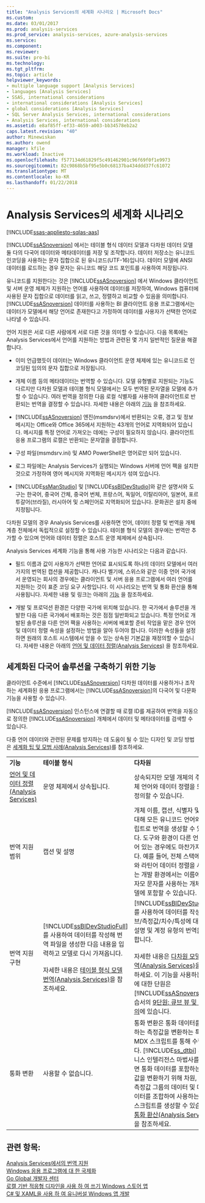 ```yaml
---
title: "Analysis Services의 세계화 시나리오 | Microsoft Docs"
ms.custom: 
ms.date: 03/01/2017
ms.prod: analysis-services
ms.prod_service: analysis-services, azure-analysis-services
ms.service: 
ms.component: 
ms.reviewer: 
ms.suite: pro-bi
ms.technology: 
ms.tgt_pltfrm: 
ms.topic: article
helpviewer_keywords:
- multiple language support [Analysis Services]
- languages [Analysis Services]
- SSAS, international considerations
- international considerations [Analysis Services]
- global considerations [Analysis Services]
- SQL Server Analysis Services, international considerations
- Analysis Services, international considerations
ms.assetid: e8af85ff-ef33-4659-a003-bb34578eb2a2
caps.latest.revision: "40"
author: Minewiskan
ms.author: owend
manager: kfile
ms.workload: Inactive
ms.openlocfilehash: f577134d61829f5c491462901c96f69f0f1e9973
ms.sourcegitcommit: 82c9868b5bf95e5b0c68137ba434ddd37fc61072
ms.translationtype: MT
ms.contentlocale: ko-KR
ms.lasthandoff: 01/22/2018
---
```

# <a name="globalization-scenarios-for-analysis-services"></a>Analysis Services의 세계화 시나리오
[!INCLUDE[ssas-appliesto-sqlas-aas](../includes/ssas-appliesto-sqlas-aas.md)]

  [!INCLUDE[ssASnoversion](../includes/ssasnoversion-md.md)] 에서는 테이블 형식 데이터 모델과 다차원 데이터 모델 둘 다의 다국어 데이터와 메타데이터를 저장 및 조작합니다. 데이터 저장소는 유니코드 인코딩을 사용하는 문자 집합으로 된 유니코드(UTF-16)입니다. 데이터 모델에 ANSI 데이터를 로드하는 경우 문자는 유니코드 해당 코드 포인트를 사용하여 저장됩니다.  
  
 유니코드를 지원한다는 것은 [!INCLUDE[ssASnoversion](../includes/ssasnoversion-md.md)] 에서 Windows 클라이언트 및 서버 운영 체제가 지원하는 언어를 사용하여 데이터를 저장하여, Windows 컴퓨터에 사용된 문자 집합으로 데이터를 읽고, 쓰고, 정렬하고 비교할 수 있음을 의미합니다. [!INCLUDE[ssASnoversion](../includes/ssasnoversion-md.md)] 데이터를 사용하는 BI 클라이언트 응용 프로그램에서는 데이터가 모델에서 해당 언어로 존재한다고 가정하여 데이터를 사용자가 선택한 언어로 나타낼 수 있습니다.  
  
 언어 지원은 서로 다른 사람에게 서로 다른 것을 의미할 수 있습니다. 다음 목록에는 Analysis Services에서 언어를 지원하는 방법과 관련된 몇 가지 일반적인 질문을 해결합니다.  
  
-   이미 언급했듯이 데이터는 Windows 클라이언트 운영 체제에 있는 유니코드로 인코딩된 임의의 문자 집합으로 저장됩니다.  
  
-   개체 이름 등의 메타데이터는 번역할 수 있습니다. 모델 유형별로 지원되는 기능도 다르지만 다차원 모델과 테이블 형식 모델에서는 모두 번역된 문자열을 모델에 추가할 수 있습니다. 여러 번역을 정의한 다음 로컬 식별자를 사용하여 클라이언트로 반환되는 번역을 결정할 수 있습니다. 자세한 내용은 아래의 [기능](#bkmk_features) 을 참조하세요.  
  
-   [!INCLUDE[ssASnoversion](../includes/ssasnoversion-md.md)] 엔진(msmdsrv)에서 반환되는 오류, 경고 및 정보 메시지는 Office와 Office 365에서 지원하는 43개의 언어로 지역화되어 있습니다. 메시지를 특정 언어로 가져오는 데에는 구성이 필요하지 않습니다. 클라이언트 응용 프로그램의 로캘은 반환되는 문자열을 결정합니다.  
  
-   구성 파일(msmdsrv.ini) 및 AMO PowerShell은 영어로만 되어 있습니다.  
  
-   로그 파일에는 Analysis Services가 실행되는 Windows 서버에 언어 팩을 설치한 것으로 가정하여 영어 메시지와 지역화된 메시지가 섞여 있습니다.  
  
-   [!INCLUDE[ssManStudio](../includes/ssmanstudio-md.md)] 및 [!INCLUDE[ssBIDevStudio](../includes/ssbidevstudio-md.md)]와 같은 설명서와 도구는 한국어, 중국어 간체, 중국어 번체, 프랑스어, 독일어, 이탈리아어, 일본어, 포르투갈어(브라질), 러시아어 및 스페인어로 지역화되어 있습니다. 문화권은 설치 중에 지정됩니다.  
  
 다차원 모델의 경우 Analysis Services를 사용하면 언어, 데이터 정렬 및 번역을 개체 계층 전체에서 독립적으로 설정할 수 있습니다.  테이블 형식 모델의 경우에는 번역만 추가할 수 있으며 언어와 데이터 정렬은 호스트 운영 체제에서 상속됩니다.  
  
 Analysis Services 세계화 기능을 통해 사용 가능한 시나리오는 다음과 같습니다.  
  
-   필드 이름과 값이 사용자가 선택한 언어로 표시되도록 하나의 데이터 모델에서 여러 가지의 번역된 캡션을 제공합니다. 캐나다 벨기에, 스위스와 같은 이중 언어 국가에서 운영되는 회사의 경우에는 클라이언트 및 서버 응용 프로그램에서 여러 언어를 지원하는 것이 표준 코딩 요구 사항입니다. 이 시나리오는 번역 및 통화 환산을 통해 사용됩니다. 자세한 내용 및 링크는 아래의 [기능](#bkmk_features) 을 참조하세요.  
  
-   개발 및 프로덕션 환경은 다양한 국가에 위치해 있습니다. 한 국가에서 솔루션을 개발한 다음 다른 국가에서 배포하는 것은 점점 일반화되고 있습니다. 특정 언어로 개발된 솔루션을 다른 언어 팩을 사용하는 서버에 배포할 준비 작업을 맡은 경우 언어 및 데이터 정렬 속성을 설정하는 방법을 알아 두어야 합니다. 이러한 속성들을 설정하면 원래의 호스트 시스템에서 얻을 수 있는 상속된 기본값을 재정의할 수 있습니다. 자세한 내용은 아래의 [언어 및 데이터 정렬&#40;Analysis Services&#41;](../analysis-services/languages-and-collations-analysis-services.md) 을 참조하세요.  
  
##  <a name="bkmk_features"></a> 세계화된 다국어 솔루션을 구축하기 위한 기능  
 클라이언트 수준에서 [!INCLUDE[ssASnoversion](../includes/ssasnoversion-md.md)] 다차원 데이터를 사용하거나 조작하는 세계화된 응용 프로그램에서는 [!INCLUDE[ssASnoversion](../includes/ssasnoversion-md.md)]의 다국어 및 다문화 기능을 사용할 수 있습니다.  
  
 [!INCLUDE[ssASnoversion](../includes/ssasnoversion-md.md)] 인스턴스에 연결할 때 로캘 ID를 제공하여 번역을 자동으로 정의한 [!INCLUDE[ssASnoversion](../includes/ssasnoversion-md.md)] 개체에서 데이터 및 메타데이터를 검색할 수 있습니다.  
  
 다중 언어 데이터와 관련된 문제를 방지하는 데 도움이 될 수 있는 디자인 및 코딩 방법은 [세계화 팁 및 모범 사례&#40;Analysis Services&#41;](../analysis-services/globalization-tips-and-best-practices-analysis-services.md)를 참조하세요.  
  
||||  
|-|-|-|  
|**기능**|**테이블 형식**|**다차원**|  
|[언어 및 데이터 정렬&#40;Analysis Services&#41;](../analysis-services/languages-and-collations-analysis-services.md)|운영 체제에서 상속됩니다.|상속되지만 모델 개체의 주요 개체 언어와 데이터 정렬을 모두 재정의할 수 있습니다.|  
|번역 지원 범위|캡션 및 설명|개체 이름, 캡션, 식별자 및 설명에 대해 모든 유니코드 언어와 스크립트로 번역을 생성할 수 있습니다. 도구와 환경이 다른 언어로 되어 있는 경우에도 마찬가지입니다. 예를 들어, 전체 스택에서 영어와 라틴어 데이터 정렬을 사용하는 개발 환경에서는 이름에 키릴자모 문자를 사용하는 개체를 모델에 포함할 수 있습니다.|  
|번역 지원 구현|[!INCLUDE[ssBIDevStudioFull](../includes/ssbidevstudiofull-md.md)] 를 사용하여 데이터를 작성해 번역 파일을 생성한 다음 내용을 입력하고 모델로 다시 가져옵니다.<br /><br /> 자세한 내용은 [테이블 형식 모델 번역&#40;Analysis Services&#41;](../analysis-services/tabular-models/translations-in-tabular-models-analysis-services.md)을 참조하세요.|[!INCLUDE[ssBIDevStudioFull](../includes/ssbidevstudiofull-md.md)] 를 사용하여 데이터를 작성해 큐브/측정값/치수/특성에 대한 캡션, 설명 및 계정 유형의 번역을 정의합니다.<br /><br /> 자세한 내용은 [다차원 모델의 번역&#40;Analysis Services&#41;](../analysis-services/multidimensional-models/translations-in-multidimensional-models-analysis-services.md)을 참조하세요. 이 기능을 사용하는 방법에 대한 단원은 [!INCLUDE[ssASnoversion](../includes/ssasnoversion-md.md)] 자습서의 [9단원: 큐브 뷰 및 번역 정의](../analysis-services/lesson-9-defining-perspectives-and-translations.md)에 있습니다.|  
|통화 변환|사용할 수 없습니다.|통화 변환은 통화 데이터를 포함하는 측정값을 변환하는 특수화된 MDX 스크립트를 통해 수행됩니다. [!INCLUDE[ss_dtbi](../includes/ss-dtbi-md.md)] 의 비즈니스 인텔리전스 마법사를 사용하면 통화 데이터를 포함하는 측정값을 변환하기 위해 차원, 특성 및 측정값 그룹의 데이터 및 메타데이터를 조합하여 사용하는 MDX 스크립트를 생성할 수 있습니다. [통화 환산&#40;Analysis Services&#41;](../analysis-services/currency-conversions-analysis-services.md)을 참조하세요.|  
  
## <a name="see-also"></a>관련 항목:  
 [Analysis Services에서의 번역 지원](../analysis-services/translation-support-in-analysis-services.md)   
 [Windows 응용 프로그램에 대 한 국제화](http://msdn.microsoft.com/library/windows/desktop/dd318661%28v=vs.85%29.aspx)   
 [Go Global 개발자 센터](http://msdn.microsoft.com/goglobal/bb871628.aspx)   
 [로캘 기반 적응형 디자인을 사용 하 여 쓰기 Windows 스토어 앱](https://blogs.windows.com/buildingapps/2014/03/06/writing-windows-store-apps-with-locale-based-adaptive-design/)   
 [C# 및 XAML을 사용 하 여 유니버설 Windows 앱 개발](http://www.microsoftvirtualacademy.com/training-courses/developing-universal-windows-apps-with-c-and-xaml)  
  
  
